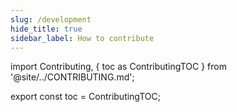```yaml
---
slug: /development
hide_title: true
sidebar_label: How to contribute
---
```


import Contributing, {
toc as ContributingTOC
} from '@site/../CONTRIBUTING.md';

<Contributing />

export const toc = ContributingTOC;

